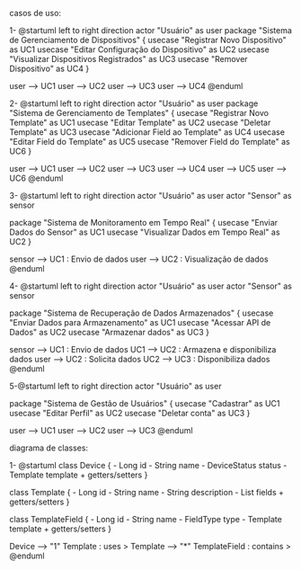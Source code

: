 casos de uso:

1-
@startuml
left to right direction
actor "Usuário" as user
package "Sistema de Gerenciamento de Dispositivos" {
    usecase "Registrar Novo Dispositivo" as UC1
    usecase "Editar Configuração do Dispositivo" as UC2
    usecase "Visualizar Dispositivos Registrados" as UC3
    usecase "Remover Dispositivo" as UC4
}

user --> UC1
user --> UC2
user --> UC3
user --> UC4
@enduml



2- 
@startuml
left to right direction
actor "Usuário" as user
package "Sistema de Gerenciamento de Templates" {
    usecase "Registrar Novo Template" as UC1
    usecase "Editar Template" as UC2
    usecase "Deletar Template" as UC3
    usecase "Adicionar Field ao Template" as UC4
    usecase "Editar Field do Template" as UC5
    usecase "Remover Field do Template" as UC6
}

user --> UC1
user --> UC2
user --> UC3
user --> UC4
user --> UC5
user --> UC6
@enduml

3-
@startuml
left to right direction
actor "Usuário" as user
actor "Sensor" as sensor

package "Sistema de Monitoramento em Tempo Real" {
    usecase "Enviar Dados do Sensor" as UC1
    usecase "Visualizar Dados em Tempo Real" as UC2
}

sensor --> UC1 : Envio de dados
user --> UC2 : Visualização de dados
@enduml

4- 
@startuml
left to right direction
actor "Usuário" as user
actor "Sensor" as sensor

package "Sistema de Recuperação de Dados Armazenados" {
    usecase "Enviar Dados para Armazenamento" as UC1
    usecase "Acessar API de Dados" as UC2
    usecase "Armazenar dados" as UC3
}

sensor --> UC1 : Envio de dados
UC1 --> UC2 : Armazena e disponibiliza dados
user --> UC2 : Solicita dados
UC2 --> UC3 : Disponibiliza dados
@enduml


5-@startuml
left to right direction
actor "Usuário" as user

package "Sistema de Gestão de Usuários" {
    usecase "Cadastrar" as UC1
    usecase "Editar Perfil" as UC2
    usecase "Deletar conta" as UC3
}

user --> UC1
user --> UC2
user --> UC3
@enduml



diagrama de classes:

1-
@startuml
class Device {
    - Long id
    - String name
    - DeviceStatus status
    - Template template
    + getters/setters
}

class Template {
    - Long id
    - String name
    - String description
    - List<TemplateField> fields
    + getters/setters
}

class TemplateField {
    - Long id
    - String name
    - FieldType type
    - Template template
    + getters/setters
}

Device --> "1" Template : uses >
Template --> "*" TemplateField : contains >
@enduml